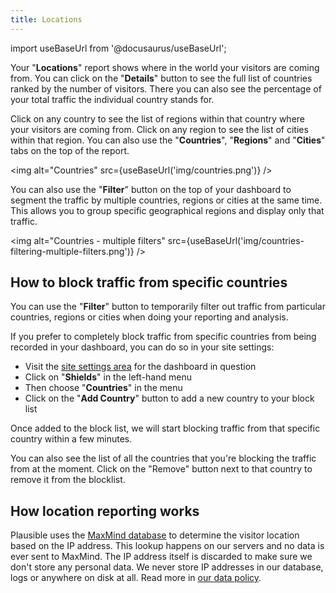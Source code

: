 ```yaml
---
title: Locations
---
```


import useBaseUrl from '@docusaurus/useBaseUrl';

Your "**Locations**" report shows where in the world your visitors are coming from. You can click on the "**Details**" button to see the full list of countries ranked by the number of visitors. There you can also see the percentage of your total traffic the individual country stands for.

Click on any country to see the list of regions within that country where your visitors are coming from. Click on any region to see the list of cities within that region. You can also use the "**Countries**", "**Regions**" and "**Cities**" tabs on the top of the report.

<img alt="Countries" src={useBaseUrl('img/countries.png')} />

You can also use the "**Filter**" button on the top of your dashboard to segment the traffic by multiple countries, regions or cities at the same time. This allows you to group specific geographical regions and display only that traffic. 

<img alt="Countries - multiple filters" src={useBaseUrl('img/countries-filtering-multiple-filters.png')} />

## How to block traffic from specific countries

You can use the "**Filter**" button to temporarily filter out traffic from particular countries, regions or cities when doing your reporting and analysis.

If you prefer to completely block traffic from specific countries from being recorded in your dashboard, you can do so in your site settings: 

* Visit the [site settings area](website-settings.md) for the dashboard in question
* Click on "**Shields**" in the left-hand menu
* Then choose "**Countries**" in the menu
* Click on the "**Add Country**" button to add a new country to your block list

Once added to the block list, we will start blocking traffic from that specific country within a few minutes.

You can also see the list of all the countries that you're blocking the traffic from at the moment. Click on the "Remove" button next to that country to remove it from the blocklist.

## How location reporting works

Plausible uses the [MaxMind database](https://www.maxmind.com) to determine the visitor location based on the IP address. This lookup happens on our servers and no data is ever sent to MaxMind. The IP address itself is discarded to make sure we don't store any personal data. We never store IP addresses in our database, logs or anywhere on disk at all. Read more in [our data policy](https://plausible.io/data-policy).
